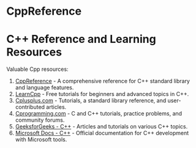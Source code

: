 # CppReference


# C++ Reference and Learning Resources

Valuable Cpp resources:

1. [CppReference](https://en.cppreference.com) - A comprehensive reference for C++ standard library and language features.
2. [LearnCpp](https://www.learncpp.com) - Free tutorials for beginners and advanced topics in C++.
3. [Cplusplus.com](https://www.cplusplus.com) - Tutorials, a standard library reference, and user-contributed articles.
4. [Cprogramming.com](https://www.cprogramming.com) - C and C++ tutorials, practice problems, and community forums.
5. [GeeksforGeeks - C++](https://www.geeksforgeeks.org/c-plus-plus/) - Articles and tutorials on various C++ topics.
6. [Microsoft Docs - C++](https://docs.microsoft.com/en-us/cpp/) - Official documentation for C++ development with Microsoft tools.

